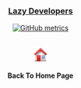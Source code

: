 <h3 align="center">

[Lazy Developers](https://github.com/Al3x-GitHub)

</h3>
<div align="center">

[![GitHub metrics](https://metrics.lecoq.io/Al3x-GitHub)](https://github.com/Al3x-GitHub)

<br/>
<a href="https://github.com/ikx7a/ikx7a"><img width="32px" alt="Patreon" title="Home" src="https://github.com/ikx7a/ikx7a/blob/main/Photos/icons8-home-94.png"/></a>

**Back To Home Page**

</p>
</div>

</div>
